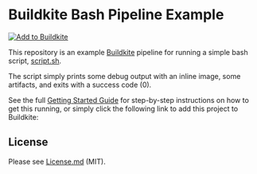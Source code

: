# Buildkite Bash Pipeline Example

[![Add to Buildkite](https://buildkite.com/button.svg)](https://buildkite.com/new)

This repository is an example [Buildkite](https://buildkite.com/) pipeline for running a simple bash script, [script.sh](script.sh).

The script simply prints some debug output with an inline image, some artifacts, and exits with a success code (0).

See the full [Getting Started Guide](https://buildkite.com/docs/guides/getting-started) for step-by-step instructions on how to get this running, or simply click the following link to add this project to Buildkite:

## License

Please see [License.md](License.md) (MIT).
